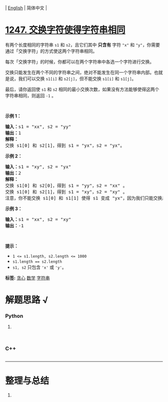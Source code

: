 | [English](README_EN.md) | 简体中文 |

# [1247. 交换字符使得字符串相同](https://leetcode.cn/problems/minimum-swaps-to-make-strings-equal)
<p>有两个长度相同的字符串&nbsp;<code>s1</code> 和&nbsp;<code>s2</code>，且它们其中&nbsp;<strong>只含有</strong>&nbsp;字符&nbsp;<code>"x"</code> 和&nbsp;<code>"y"</code>，你需要通过「交换字符」的方式使这两个字符串相同。</p>

<p>每次「交换字符」的时候，你都可以在两个字符串中各选一个字符进行交换。</p>

<p>交换只能发生在两个不同的字符串之间，绝对不能发生在同一个字符串内部。也就是说，我们可以交换&nbsp;<code>s1[i]</code> 和&nbsp;<code>s2[j]</code>，但不能交换&nbsp;<code>s1[i]</code> 和&nbsp;<code>s1[j]</code>。</p>

<p>最后，请你返回使 <code>s1</code> 和 <code>s2</code> 相同的最小交换次数，如果没有方法能够使得这两个字符串相同，则返回&nbsp;<code>-1</code> 。</p>

<p>&nbsp;</p>

<p><strong class="example">示例 1：</strong></p>

<pre>
<strong>输入：</strong>s1 = "xx", s2 = "yy"
<strong>输出：</strong>1
<strong>解释：
</strong>交换 s1[0] 和 s2[1]，得到 s1 = "yx"，s2 = "yx"。</pre>

<p><strong class="example">示例 2：</strong></p>

<pre>
<strong>输入：</strong>s1 = "xy", s2 = "yx"
<strong>输出：</strong>2
<strong>解释：
</strong>交换 s1[0] 和 s2[0]，得到 s1 = "yy"，s2 = "xx" 。
交换 s1[0] 和 s2[1]，得到 s1 = "xy"，s2 = "xy" 。
注意，你不能交换 s1[0] 和 s1[1] 使得 s1 变成 "yx"，因为我们只能交换属于两个不同字符串的字符。</pre>

<p><strong class="example">示例 3：</strong></p>

<pre>
<strong>输入：</strong>s1 = "xx", s2 = "xy"
<strong>输出：</strong>-1
</pre>

<p>&nbsp;</p>

<p><strong>提示：</strong></p>

<ul>
	<li><code>1 &lt;= s1.length, s2.length &lt;= 1000</code></li>
	<li><code>s1.length == s2.length</code></li>
	<li><code>s1, s2</code>&nbsp;只包含&nbsp;<code>'x'</code>&nbsp;或&nbsp;<code>'y'</code>。</li>
</ul>

**标签:**  [贪心](https://leetcode.cn/tag/greedy) [数学](https://leetcode.cn/tag/math) [字符串](https://leetcode.cn/tag/string) 
# 解题思路 √

### Python

1. 

```python

```


```python

```

### C++

```cpp

```

---



# 整理与总结

1. 